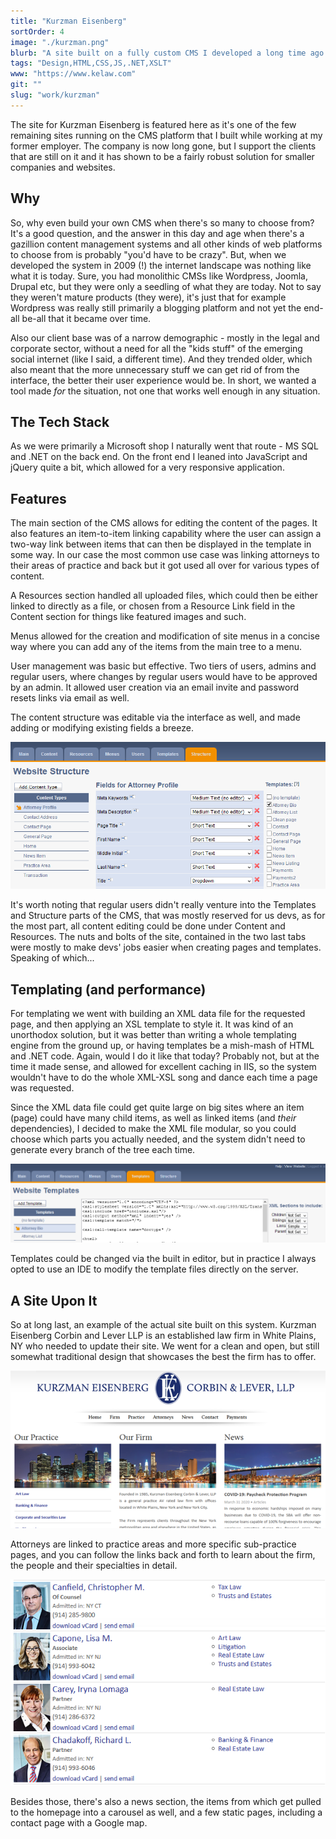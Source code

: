 ```yaml
---
title: "Kurzman Eisenberg"
sortOrder: 4
image: "./kurzman.png"
blurb: "A site built on a fully custom CMS I developed a long time ago."
tags: "Design,HTML,CSS,JS,.NET,XSLT"
www: "https://www.kelaw.com"
git: ""
slug: "work/kurzman"
---
```

The site for Kurzman Eisenberg is featured here as it's one of the few remaining sites running on the CMS platform that I built while working at my former employer. The company is now long gone, but I support the clients that are still on it and it has shown to be a fairly robust solution for smaller companies and websites.

## Why
So, why even build your own CMS when there's so many to choose from? It's a good question, and the answer in this day and age when there's a gazillion content management systems and all other kinds of web platforms to choose from is probably "you'd have to be crazy". But, when we developed the system in 2009 (!) the internet landscape was nothing like what it is today. Sure, you had monolithic CMSs like Wordpress, Joomla, Drupal etc, but they were only a seedling of what they are today. Not to say they weren't mature products (they were), it's just that for example Wordpress was really still primarily a blogging platform and not yet the end-all be-all that it became over time. 

Also our client base was of a narrow demographic - mostly in the legal and corporate sector, without a need for all the "kids stuff"  of the emerging social internet (like I said, a different time). And they trended older, which also meant that the more unnecessary stuff we can get rid of from the interface, the better their user experience would be. In short, we wanted a tool made *for* the situation, not one that works well enough in any situation.

## The Tech Stack
As we were primarily a Microsoft shop I naturally went that route - MS SQL and .NET on the back end. On the front end I leaned into JavaScript and jQuery quite a bit, which allowed for a very responsive application.

## Features
The main section of the CMS allows for editing the content of the pages. It also features an item-to-item linking capability where the user can assign a two-way link between items that can then be displayed in the template in some way. In our case the most common use case was linking attorneys to their areas of practice and back but it got used all over for various types of content.

A Resources section handled all uploaded files, which could then be either linked to directly as a file, or chosen from a Resource Link field in the Content section for things like featured images and such.

Menus allowed for the creation and modification of site menus in a concise way where you can add any of the items from the main tree to a menu.

User management was basic but effective. Two tiers of users, admins and regular users, where changes by regular users would have to be approved by an admin. It allowed user creation via an email invite and password resets links via email as well.

The content structure was editable via the interface as well, and made adding or modifying existing fields a breeze.

![Structure](./kurzman-structure.png)

It's worth noting that regular users didn't really venture into the Templates and Structure parts of the CMS, that was mostly reserved for us devs, as for the most part, all content editing could be done under Content and Resources. The nuts and bolts of the site, contained in the two last tabs were mostly to make devs' jobs easier when creating pages and templates. Speaking of which...

## Templating (and performance)
For templating we went with building an XML data file for the requested page, and then applying an XSL template to style it. It was kind of an unorthodox solution, but it was better than writing a whole templating engine from the ground up, or having templates be a mish-mash of HTML and .NET code. Again, would I do it like that today? Probably not, but at the time it made sense, and allowed for excellent caching in IIS, so the system wouldn't have to do the whole XML-XSL song and dance each time a page was requested.

Since the XML data file could get quite large on big sites where an item (page) could have many child items, as well as linked items (and *their* dependencies), I decided to make the XML file modular, so you could choose which parts you actually needed, and the system didn't need to generate every branch of the tree each time.

![Template](./kurzman-templates.png)

Templates could be changed via the built in editor, but in practice I always opted to use an IDE to modify the template files directly on the server.

## A Site Upon It
So at long last, an example of the actual site built on this system. Kurzman Eisenberg Corbin and Lever LLP is an established law firm in White Plains, NY who needed to update their site. We went for a clean and open, but still somewhat traditional design that showcases the best the firm has to offer.

![Homepage](./kurzman.png)

Attorneys are linked to practice areas and more specific sub-practice pages, and you can follow the links back and forth to learn about the firm, the people and their specialties in detail.

![Attorney list](./kurzman-attorneys.png)

Besides those, there's also a news section, the items from which get pulled to the homepage into a carousel as well, and a few static pages, including a contact page with a Google map.